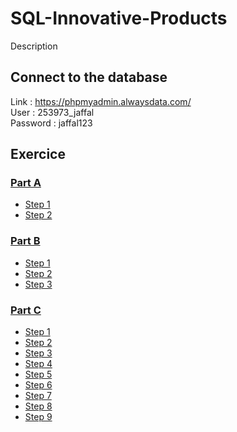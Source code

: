 # SQL-Innovative-Products
Description

## Connect to the database
Link : https://phpmyadmin.alwaysdata.com/ <br>
User : 253973_jaffal <br>
Password : jaffal123

## Exercice
### [Part A](https://github.com/CodingFactory-Repos/SQL-Innovative-Products/tree/main/PartA)
* [Step 1](https://github.com/CodingFactory-Repos/SQL-Innovative-Products/tree/main/PartA/Step1/README.md)
* [Step 2](https://github.com/CodingFactory-Repos/SQL-Innovative-Products/tree/main/PartA/Step2/README.md)

### [Part B](https://github.com/CodingFactory-Repos/SQL-Innovative-Products/tree/main/PartB)
* [Step 1](https://github.com/CodingFactory-Repos/SQL-Innovative-Products/tree/main/PartB/Step1/README.md)
* [Step 2](https://github.com/CodingFactory-Repos/SQL-Innovative-Products/tree/main/PartB/Step2/README.md)
* [Step 3](https://github.com/CodingFactory-Repos/SQL-Innovative-Products/tree/main/PartB/Step3/README.md)

### [Part C](https://github.com/CodingFactory-Repos/SQL-Innovative-Products/tree/main/PartC)
* [Step 1](https://github.com/CodingFactory-Repos/SQL-Innovative-Products/tree/main/PartC/Step1/README.md)
* [Step 2](https://github.com/CodingFactory-Repos/SQL-Innovative-Products/tree/main/PartC/Step2/README.md)
* [Step 3](https://github.com/CodingFactory-Repos/SQL-Innovative-Products/tree/main/PartC/Step3/README.md)
* [Step 4](https://github.com/CodingFactory-Repos/SQL-Innovative-Products/tree/main/PartC/Step4/README.md)
* [Step 5](https://github.com/CodingFactory-Repos/SQL-Innovative-Products/tree/main/PartC/Step5/README.md)
* [Step 6](https://github.com/CodingFactory-Repos/SQL-Innovative-Products/tree/main/PartC/Step6/README.md)
* [Step 7](https://github.com/CodingFactory-Repos/SQL-Innovative-Products/tree/main/PartC/Step7/README.md)
* [Step 8](https://github.com/CodingFactory-Repos/SQL-Innovative-Products/tree/main/PartC/Step8/README.md)
* [Step 9](https://github.com/CodingFactory-Repos/SQL-Innovative-Products/tree/main/PartC/Step9/README.md)
